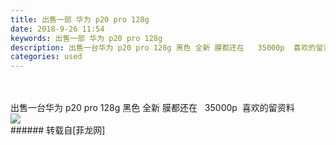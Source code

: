 ```yaml
---
title: 出售一部 华为 p20 pro 128g
date: 2018-9-26 11:54
keywords: 出售一部 华为 p20 pro 128g
description: 出售一台华为 p20 pro 128g 黑色 全新 膜都还在   35000p  喜欢的留资料
categories: used
---
```

<td class="t_f" id="postmessage_1882015">

<br/>
<br/>
出售一台华为 p20 pro 128g 黑色 全新 膜都还在   35000p  喜欢的留资料<br/>

<img aid="951692" data-cf-modified-86cead1c57b62d1fdffb60de-="" file="data/attachment/forum/201809/26/115753a7u7sz445x1myu4g.jpg.thumb.jpg" id="aimg_951692" inpost="1" onclick="" onmouseover="" src="http://www.flw.ph/data/attachment/forum/201809/26/115753a7u7sz445x1myu4g.jpg" style="cursor:pointer" zoomfile="data/attachment/forum/201809/26/115753a7u7sz445x1myu4g.jpg"/>


<br/>
</td>
###### 转载自[菲龙网]